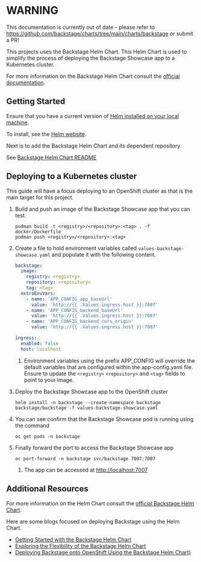 # WARNING

This documentation is currently out of date - please refer to https://github.com/backstage/charts/tree/main/charts/backstage or submit a PR!

This projects uses the Backstage Helm Chart. This Helm Chart is used to simplify the process of deploying the Backstage Showcase app to a Kubernetes cluster. 

For more information on the Backstage Helm Chart consult the [official documentation](https://github.com/backstage/charts).

## Getting Started

Ensure that you have a current version of [Helm installed on your local machine](https://github.com/backstage/charts/tree/main/charts/backstage#prerequisites). 

To install, see the [Helm website](https://helm.sh/docs/intro/install/).

Next is to add the Backstage Helm Chart and its dependent repository.

See [Backstage Helm Chart README](https://github.com/backstage/charts/tree/main/charts/backstage#tldr)

## Deploying to a Kubernetes cluster

This guide will have a focus deploying to an OpenShift cluster as that is the main target for this project.

1. Build and push an image of the Backstage Showcase app that you can test.

   ```shell
   podman build -t <registry>/<repository>:<tag> . -f docker/Dockerfile
   podman push <registry>/<repository>:<tag>
   ```

2. Create a file to hold environment variables called `values-backstage-showcase.yaml` and populate it with the following content.

   ```yaml
   backstage:
     image:
       registry: <registry>
       repository: <repository>
       tag: <tag>
     extraEnvVars:
       - name: 'APP_CONFIG_app_baseUrl'
         value: 'http://{{ .Values.ingress.host }}:7007'
       - name: 'APP_CONFIG_backend_baseUrl'
         value: 'http://{{ .Values.ingress.host }}:7007'
       - name: 'APP_CONFIG_backend_cors_origin'
         value: 'http://{{ .Values.ingress.host }}:7007'

   ingress:
     enabled: false
     host: localhost
   ```

   1. Environment variables using the prefix APP_CONFIG will override the default variables that are configured within the app-config.yaml file. Ensure to update the `<registry>` `<repository>` and `<tag>` fields to point to your image.

3. Deploy the Backstage Showcase app to the OpenShift cluster

   ```shell
   helm install -n backstage --create-namespace backstage backstage/backstage -f values-backstage-showcase.yaml
   ```

4. You can see confirm that the Backstage Showcase pod is running using the command

   ```shell
   oc get pods -n backstage
   ```

5. Finally forward the port to access the Backstage Showcase app

   ```shell
   oc port-forward -n backstage svc/backstage 7007:7007
   ```

   1. The app can be accessed at <http://localhost:7007>

## Additional Resources

For more information on the Helm Chart consult the [official Backstage Helm Chart](https://github.com/backstage/charts).

Here are some blogs focused on deploying Backstage using the Helm Chart.

- [Getting Started with the Backstage Helm Chart](https://janus-idp.io/blog/2023/01/15/getting-started-with-the-backstage-helm-chart)
- [Exploring the Flexibility of the Backstage Helm Chart](https://janus-idp.io/blog/2023/01/25/exploring-the-flexibility-of-the-backstage-helm-chart)
- [Deploying Backstage onto OpenShift Using the Backstage Helm Chart)](https://janus-idp.io/blog/2023/02/17/deploying-backstage-onto-openshift-using-helm)

